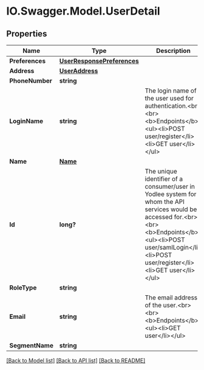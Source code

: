 # IO.Swagger.Model.UserDetail
## Properties

Name | Type | Description | Notes
------------ | ------------- | ------------- | -------------
**Preferences** | [**UserResponsePreferences**](UserResponsePreferences.md) |  | [optional] 
**Address** | [**UserAddress**](UserAddress.md) |  | [optional] 
**PhoneNumber** | **string** |  | [optional] 
**LoginName** | **string** | The login name of the user used for authentication.&lt;br&gt;&lt;br&gt;&lt;b&gt;Endpoints&lt;/b&gt;:&lt;ul&gt;&lt;li&gt;POST user/register&lt;/li&gt;&lt;li&gt;GET user&lt;/li&gt;&lt;/ul&gt; | [optional] 
**Name** | [**Name**](Name.md) |  | [optional] 
**Id** | **long?** | The unique identifier of a consumer/user in Yodlee system for whom the API services would be accessed for.&lt;br&gt;&lt;br&gt;&lt;b&gt;Endpoints&lt;/b&gt;:&lt;ul&gt;&lt;li&gt;POST user/samlLogin&lt;/li&gt;&lt;li&gt;POST user/register&lt;/li&gt;&lt;li&gt;GET user&lt;/li&gt;&lt;/ul&gt; | [optional] 
**RoleType** | **string** |  | [optional] 
**Email** | **string** | The email address of the user.&lt;br&gt;&lt;br&gt;&lt;b&gt;Endpoints&lt;/b&gt;:&lt;ul&gt;&lt;li&gt;GET user&lt;/li&gt;&lt;/ul&gt; | [optional] 
**SegmentName** | **string** |  | [optional] 

[[Back to Model list]](../README.md#documentation-for-models) [[Back to API list]](../README.md#documentation-for-api-endpoints) [[Back to README]](../README.md)

